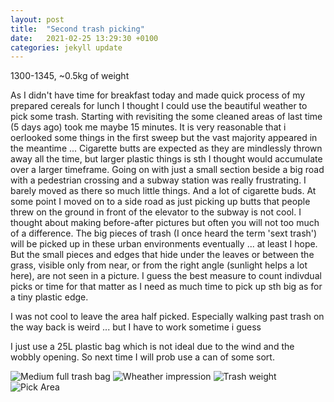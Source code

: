```yaml
---
layout: post
title:  "Second trash picking"
date:   2021-02-25 13:29:30 +0100
categories: jekyll update
---
```


1300-1345, ~0.5kg of weight

As I didn't have time for breakfast today and made quick process of my prepared cereals for lunch I thought I could use the beautiful weather to pick some trash.
Starting with revisiting the some cleaned areas of last time (5 days ago) took me maybe 15 minutes. It is very reasonable that i oerlooked some things in the first sweep but the vast majority appeared in the meantime ... 
Cigarette butts are expected as they are mindlessly thrown away all the time, but larger plastic things is sth I thought would accumulate over a larger timeframe. 
Going on with just a small section beside a big road with a pedestrian crossing and a subway station was really frustrating. I barely moved as there so much little things. And a lot of cigarette buds. 
At some point I moved on to a side road as just picking up butts that people threw on the ground in front of the elevator to the subway is not cool. 
I thought about making before-after pictures but often you will not too much of a difference. The big pieces of trash (I once heard the term 'sext trash') will be picked up in these urban environments eventually ... at least I hope.
But the small pieces and edges that hide under the leaves or between the grass, visible only from near, or from the right angle (sunlight helps a lot here), are not seen in a picture.
I guess the best measure to count indivdual picks or time for that matter as I need as much time to pick up sth big as for a tiny plastic edge. 

I was not cool to leave the area half picked. Especially walking past trash on the way back is weird ... but I have to work sometime i guess

I just use a 25L plastic bag which is not ideal due to the wind and the wobbly opening. So next time I will prob use a can of some sort.

![Medium full trash bag](/assets/2021-02-25-trash-picking-2/trashbag.jpg)
![Wheather impression](/assets/2021-02-25-trash-picking-2/wheather.jpg)
![Trash weight](/assets/2021-02-25-trash-picking-2/trashWeight.jpg)
![Pick Area](/assets/2021-02-25-trash-picking-2/pickareaGated.png)
